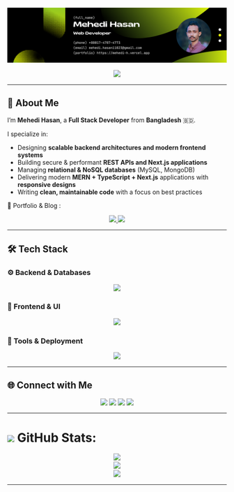<!-- 🔵 Banner -->
<p align="center">
  <img src="./Hero.png" alt="Professional LinkedIn-Style Banner" />
</p>

<!-- 🧑‍💻 Typing Intro -->
<p align="center">
  <img src="https://readme-typing-svg.herokuapp.com?font=Fira+Code&size=24&pause=800&color=469600&center=true&width=700&lines=Full+Stack+Developer;Frontend+%26+Backend+Engineer;MERN+Stack+%26+Next.js+Specialist;Building+Scalable+Web+Applications;API+%26+Database+Expert" />
</p>

---

## 👋 About Me  

I’m **Mehedi Hasan**, a **Full Stack Developer** from **Bangladesh** 🇧🇩.  

I specialize in:  
- Designing **scalable backend architectures and modern frontend systems**  
- Building secure & performant **REST APIs and Next.js applications**  
- Managing **relational & NoSQL databases** (MySQL, MongoDB)  
- Delivering modern **MERN + TypeScript + Next.js** applications with **responsive designs**  
- Writing **clean, maintainable code** with a focus on best practices  

📌 Portfolio & Blog :

<p align="center">
  <a href="https://mehedi-h.vercel.app">
    <img src="https://img.shields.io/badge/Portfolio-469600?style=for-the-badge&logo=vercel&logoColor=white"/>
  </a>
  <a href="https://dev.to/mehedihasan1102">
    <img src="https://img.shields.io/badge/Dev.to-469600?style=for-the-badge&logo=dev.to&logoColor=white"/>
  </a>
</p>

---

## 🛠️ Tech Stack  

### ⚙️ Backend & Databases  
<p align="center">
  <img src="https://skillicons.dev/icons?i=nodejs,express,mongodb,mysql,prisma,firebase" />
</p>

### 🎨 Frontend & UI  
<p align="center">
  <img src="https://skillicons.dev/icons?i=react,next,redux,ts,js,tailwind,vite" />
</p>

### 🔧 Tools & Deployment  
<p align="center">
  <img src="https://skillicons.dev/icons?i=git,github,vercel,netlify" />
</p>

---

## 🌐 Connect with Me  

<p align="center">
  <a href="https://linkedin.com/in/mehedi-hasan1102"><img src="https://img.shields.io/badge/LinkedIn-469600?style=for-the-badge&logo=linkedin&logoColor=white"/></a>
  <a href="https://x.com/mehedihasan1102"><img src="https://img.shields.io/badge/X-469600?style=for-the-badge&logo=x&logoColor=white"/></a>
  <a href="mailto:mehedi.hasan11023@gmail.com"><img src="https://img.shields.io/badge/Email-469600?style=for-the-badge&logo=gmail&logoColor=white"/></a>
  <a href="https://github.com/mehedi-hasan1102"><img src="https://img.shields.io/badge/GitHub-469600?style=for-the-badge&logo=github&logoColor=white"/></a>
</p>

---

# <img src="https://media.giphy.com/media/iY8CRBdQXODJSCERIr/giphy.gif" width="32"> GitHub Stats:

<p align="center">
  <img src="https://github-readme-stats.vercel.app/api?username=mehedi-hasan1102&theme=chartreuse-dark&hide_border=true&include_all_commits=false&count_private=false" /><br/>
  <img src="https://nirzak-streak-stats.vercel.app/?user=mehedi-hasan1102&theme=chartreuse-dark&hide_border=true" /><br/>
  <img src="https://github-readme-stats.vercel.app/api/top-langs/?username=mehedi-hasan1102&theme=chartreuse-dark&hide_border=true&include_all_commits=false&count_private=false&layout=compact" />
</p>


---
<!-- End of README -->
